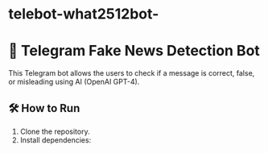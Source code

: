 # telebot-what2512bot-
# 🤖 Telegram Fake News Detection Bot

This Telegram bot allows the users to check if a message is correct, false, or misleading using AI (OpenAI GPT-4).

## 🛠 How to Run

1. Clone the repository.
2. Install dependencies:
